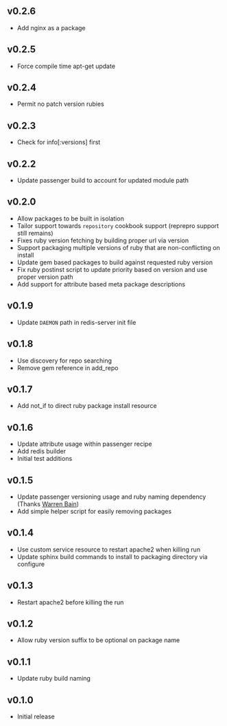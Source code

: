 ## v0.2.6
* Add nginx as a package

## v0.2.5
* Force compile time apt-get update

## v0.2.4
* Permit no patch version rubies

## v0.2.3
* Check for info[:versions] first

## v0.2.2
* Update passenger build to account for updated module path

## v0.2.0
* Allow packages to be built in isolation
* Tailor support towards `repository` cookbook support (reprepro support still remains)
* Fixes ruby version fetching by building proper url via version
* Support packaging multiple versions of ruby that are non-conflicting on install
* Update gem based packages to build against requested ruby version
* Fix ruby postinst script to update priority based on version and use proper version path
* Add support for attribute based meta package descriptions

## v0.1.9
* Update `DAEMON` path in redis-server init file

## v0.1.8
* Use discovery for repo searching
* Remove gem reference in add_repo

## v0.1.7
* Add not_if to direct ruby package install resource

## v0.1.6
* Update attribute usage within passenger recipe
* Add redis builder
* Initial test additions

## v0.1.5
* Update passenger versioning usage and ruby naming dependency (Thanks [Warren Bain](https://github.com/thoughtcroft))
* Add simple helper script for easily removing packages

## v0.1.4
* Use custom service resource to restart apache2 when killing run
* Update sphinx build commands to install to packaging directory via configure

## v0.1.3
* Restart apache2 before killing the run

## v0.1.2
* Allow ruby version suffix to be optional on package name

## v0.1.1
* Update ruby build naming

## v0.1.0
* Initial release
